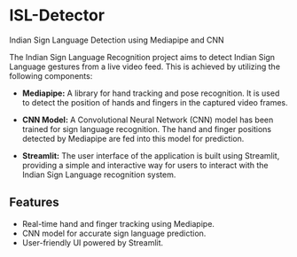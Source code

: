 # ISL-Detector
Indian Sign Language Detection using Mediapipe and CNN

The Indian Sign Language Recognition project aims to detect Indian Sign Language gestures from a live video feed. This is achieved by utilizing the following components:

- **Mediapipe:** A library for hand tracking and pose recognition. It is used to detect the position of hands and fingers in the captured video frames.

- **CNN Model:** A Convolutional Neural Network (CNN) model has been trained for sign language recognition. The hand and finger positions detected by Mediapipe are fed into this model for prediction.

- **Streamlit:** The user interface of the application is built using Streamlit, providing a simple and interactive way for users to interact with the Indian Sign Language recognition system.

## Features

- Real-time hand and finger tracking using Mediapipe.
- CNN model for accurate sign language prediction.
- User-friendly UI powered by Streamlit.
